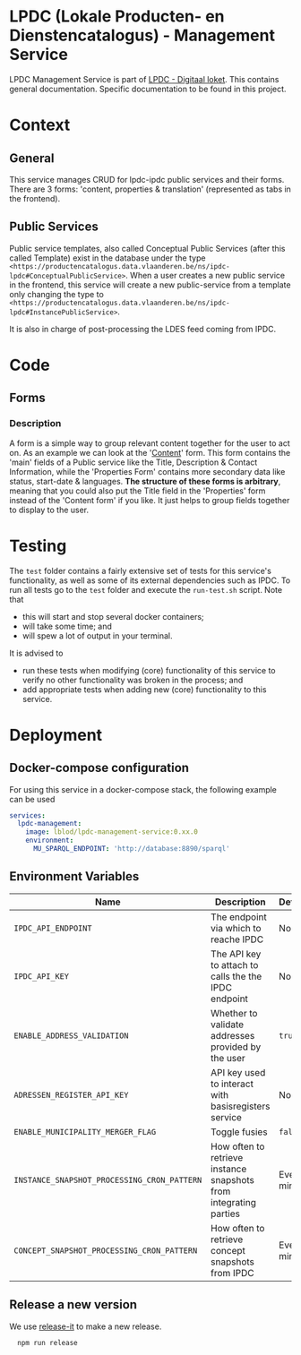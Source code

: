 # LPDC (Lokale Producten- en Dienstencatalogus) - Management Service

LPDC Management Service is part of [LPDC - Digitaal loket](https://github.com/lblod/app-lpdc-digitaal-loket/tree/development). This contains general documentation. Specific documentation to be found in this project.

# Context

## General

This service manages CRUD for lpdc-ipdc public services and their forms.
There are 3 forms: 'content, properties & translation' (represented as tabs in the frontend).

## Public Services

Public service templates, also called Conceptual Public Services (after this called Template) exist in the database under the type `<https://productencatalogus.data.vlaanderen.be/ns/ipdc-lpdc#ConceptualPublicService>`.
When a user creates a new public service in the frontend, this service will create a new public-service from a template only changing the type to `<https://productencatalogus.data.vlaanderen.be/ns/ipdc-lpdc#InstancePublicService>`.

It is also in charge of post-processing the LDES feed coming from IPDC.

# Code

## Forms

### Description
A form is a simple way to group relevant content together for the user to act on. As an example we can look at the '[Content](https://github.com/lblod/lpdc-management-service/blob/master/src/driven/persistence/forms/inhoud/form.ttl)' form. This form contains the 'main' fields of a Public service like the Title, Description & Contact Information, while the 'Properties Form' contains more secondary data like status, start-date & languages. **The structure of these forms is arbitrary**, meaning that you could also put the Title field in the 'Properties' form instead of the 'Content form' if you like. It just helps to group fields together to display to the user.

# Testing

The `test` folder contains a fairly extensive set of tests for this service's functionality, as well as some of its external dependencies such as IPDC. To run all tests go to the `test`  folder and execute the `run-test.sh` script. Note that
- this will start and stop several docker containers;
- will take some time; and
- will spew a lot of output in your terminal.

It is advised to
- run these tests when modifying (core) functionality of this service to verify no other functionality was broken in the process; and
- add appropriate tests when adding new (core) functionality to this service.

# Deployment

## Docker-compose configuration

For using this service in a docker-compose stack, the following example can be used

```yaml
services:
  lpdc-management:
    image: lblod/lpdc-management-service:0.xx.0
    environment:
      MU_SPARQL_ENDPOINT: 'http://database:8890/sparql'
```

## Environment Variables

| Name                                        | Description                                                       | Default      |
|---------------------------------------------|-------------------------------------------------------------------|--------------|
| `IPDC_API_ENDPOINT`                         | The endpoint via which to reache IPDC                             | None         |
| `IPDC_API_KEY`                              | The API key to attach to calls the the IPDC endpoint              | None         |
| `ENABLE_ADDRESS_VALIDATION`                 | Whether to validate addresses provided by the user                | `true`       |
| `ADRESSEN_REGISTER_API_KEY`                 | API key used to interact with basisregisters service              | None         |
| `ENABLE_MUNICIPALITY_MERGER_FLAG`           | Toggle fusies                                                     | `false`      |
| `INSTANCE_SNAPSHOT_PROCESSING_CRON_PATTERN` | How often to retrieve instance snapshots from integrating parties | Every minute |
| `CONCEPT_SNAPSHOT_PROCESSING_CRON_PATTERN`  | How often to retrieve concept snapshots from IPDC                 | Every minute |


## Release a new version
We use [release-it](https://github.com/release-it/release-it/tree/main) to make a new release.

```shell
  npm run release
```
